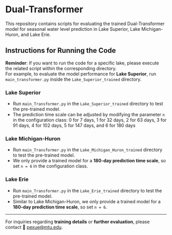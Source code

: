 # Dual-Transformer

This repository contains scripts for evaluating the trained Dual-Transformer model for seasonal water level prediction in Lake Superior, Lake Michigan-Huron, and Lake Erie.

## Instructions for Running the Code

**Reminder**: If you want to run the code for a specific lake, please execute the related script within the corresponding directory.  
For example, to evaluate the model performance for **Lake Superior**, run `main_transformer.py` inside the `Lake_Superior_trained` directory.

### Lake Superior
- Run `main_Transformer.py` in the `Lake_Superior_trained` directory to test the pre-trained model.
- The prediction time scale can be adjusted by modifying the parameter `n` in the configuration class: 0 for 7 days, 1 for 32 days, 2 for 63 days, 3 for 91 days, 4 for 102 days, 5 for 147 days, and 6 for 180 days

### Lake Michigan-Huron
- Run `main_Transformer.py` in the `Lake_Michigan_Huron_trained` directory to test the pre-trained model.
- We only provide a trained model for a **180-day prediction time scale**, so set `n = 6` in the configuration class.

### Lake Erie
- Run `main_Transformer.py` in the `Lake_Erie_trained` directory to test the pre-trained model.
- Similar to Lake Michigan-Huron, we only provide a trained model for a **180-day prediction time scale**, so set `n = 6`.

---

For inquiries regarding **training details** or **further evaluation**, please contact 📧 pexue@mtu.edu.
